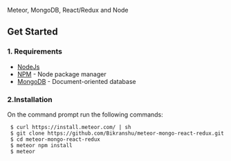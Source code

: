 Meteor, MongoDB, React/Redux and Node


## Get Started

### 1. Requirements

- [NodeJs](https://nodejs.org/en/)
- [NPM](https://npmjs.org/) - Node package manager
- [MongoDB](https://www.mongodb.com/) - Document-oriented database

### 2.Installation

On the command prompt run the following commands:
``` 
 $ curl https://install.meteor.com/ | sh
 $ git clone https://github.com/Bikranshu/meteor-mongo-react-redux.git
 $ cd meteor-mongo-react-redux
 $ meteor npm install
 $ meteor
```